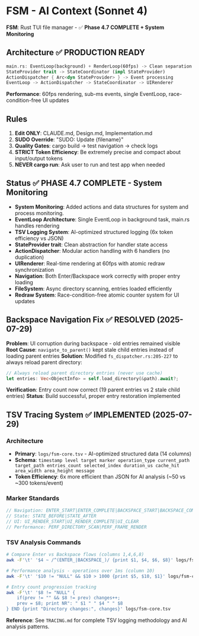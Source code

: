 # FSM - AI Context (Sonnet 4)
**FSM**: Rust TUI file manager - ✅ **Phase 4.7 COMPLETE + System Monitoring**

## Architecture ✅ PRODUCTION READY
```rust
main.rs: EventLoop(background) + RenderLoop(60fps) -> Clean separation
StateProvider trait -> StateCoordinator (impl StateProvider)
ActionDispatcher { Arc<dyn StateProvider> } -> Event processing
EventLoop -> ActionDispatcher -> StateCoordinator -> UIRenderer
```
**Performance**: 60fps rendering, sub-ms events, single EventLoop, race-condition-free UI updates

## Rules
1. **Edit ONLY**: CLAUDE.md, Design.md, Implementation.md  
2. **SUDO Override**: "SUDO: Update {filename}"  
3. **Quality Gates**: cargo build → test navigation → check logs
4. **STRICT Token Efficiency**: Be extremely precise and compact about input/output tokens
5. **NEVER cargo run**: Ask user to run and test app when needed

## Status ✅ PHASE 4.7 COMPLETE - System Monitoring
- **System Monitoring**: Added actions and data structures for system and process monitoring.
- **EventLoop Architecture**: Single EventLoop in background task, main.rs handles rendering
- **TSV Logging System**: AI-optimized structured logging (6x token efficiency vs JSON)
- **StateProvider trait**: Clean abstraction for handler state access
- **ActionDispatcher**: Modular action handling with 6 handlers (no duplication)
- **UIRenderer**: Real-time rendering at 60fps with atomic redraw synchronization
- **Navigation**: Both Enter/Backspace work correctly with proper entry loading
- **FileSystem**: Async directory scanning, entries loaded efficiently
- **Redraw System**: Race-condition-free atomic counter system for UI updates

## Backspace Navigation Fix ✅ RESOLVED (2025-07-29)
**Problem**: UI corruption during backspace - old entries remained visible
**Root Cause**: `navigate_to_parent()` kept stale child entries instead of loading parent entries
**Solution**: Modified `fs_dispatcher.rs:205-227` to always reload parent directory:
```rust
// Always reload parent directory entries (never use cache)
let entries: Vec<ObjectInfo> = self.load_directory(&path).await?;
```
**Verification**: Entry count now correct (19 parent entries vs 2 stale child entries)
**Status**: Build successful, proper entry restoration implemented

## TSV Tracing System ✅ IMPLEMENTED (2025-07-29)

### Architecture
- **Primary**: `logs/fsm-core.tsv` - AI-optimized structured data (14 columns)
- **Schema**: `timestamp level target marker operation_type current_path target_path entries_count selected_index duration_us cache_hit area_width area_height message`
- **Token Efficiency**: 6x more efficient than JSON for AI analysis (~50 vs ~300 tokens/event)

### Marker Standards
```rust
// Navigation: ENTER_START|ENTER_COMPLETE|BACKSPACE_START|BACKSPACE_COMPLETE
// State: STATE_BEFORE|STATE_AFTER  
// UI: UI_RENDER_START|UI_RENDER_COMPLETE|UI_CLEAR
// Performance: PERF_DIRECTORY_SCAN|PERF_FRAME_RENDER
```

### TSV Analysis Commands
```bash
# Compare Enter vs Backspace flows (columns 1,4,6,8)
awk -F'\t' '$4 ~ /^(ENTER_|BACKSPACE_)/ {print $1, $4, $6, $8}' logs/fsm-core.tsv

# Performance analysis - operations over 1ms (column 10)
awk -F'\t' '$10 != "NULL" && $10 > 1000 {print $5, $10, $1}' logs/fsm-core.tsv

# Entry count progression tracking
awk -F'\t' '$8 != "NULL" {
    if(prev != "" && $8 != prev) changes++;
    prev = $8; print NR": " $1 " " $4 " " $8
} END {print "Directory changes:", changes}' logs/fsm-core.tsv
```

**Reference**: See `TRACING.md` for complete TSV logging methodology and AI analysis patterns.